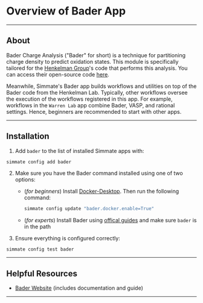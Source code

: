 # Overview of Bader App

--------------------------------------------------------------------------------

## About

Bader Charge Analysis ("Bader" for short) is a technique for partitioning charge density to predict oxidation states. This module is specifically tailored for the [Henkelman Group](http://theory.cm.utexas.edu/henkelman/)'s code that performs this analysis. You can access their open-source code [here](http://theory.cm.utexas.edu/henkelman/code/bader/).

Meanwhile, Simmate's Bader app builds workflows and utilities on top of the Bader code from the Henkelman Lab. Typically, other workflows oversee the execution of the workflows registered in this app. For example, workflows in the `Warren Lab` app combine Bader, VASP, and rational settings. Hence, beginners are recommended to start with other apps.

--------------------------------------------------------------------------------

## Installation

1. Add `bader` to the list of installed Simmate apps with:
``` bash
simmate config add bader
```

2. Make sure you have the Bader command installed using one of two options:
      - (*for beginners*) Install [Docker-Desktop](https://www.docker.com/products/docker-desktop/). Then run the following command:
          ``` bash
          simmate config update "bader.docker.enable=True"
          ```
      - (*for experts*) Install Bader using [offical guides](http://theory.cm.utexas.edu/henkelman/code/bader/) and make sure `bader` is in the path

3. Ensure everything is configured correctly:
``` shell
simmate config test bader
```

--------------------------------------------------------------------------------

## Helpful Resources

 - [Bader Website](http://theory.cm.utexas.edu/henkelman/code/bader/) (includes documentation and guide)

--------------------------------------------------------------------------------

